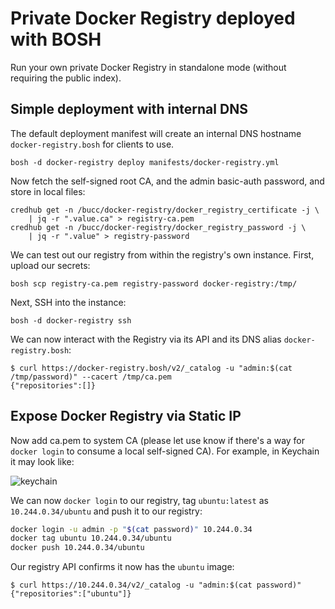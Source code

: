 # Private Docker Registry deployed with BOSH

Run your own private Docker Registry in standalone mode (without requiring the public index).

## Simple deployment with internal DNS

The default deployment manifest will create an internal DNS hostname `docker-registry.bosh` for clients to use.

```plain
bosh -d docker-registry deploy manifests/docker-registry.yml
```

Now fetch the self-signed root CA, and the admin basic-auth password, and store in local files:

```plain
credhub get -n /bucc/docker-registry/docker_registry_certificate -j \
    | jq -r ".value.ca" > registry-ca.pem
credhub get -n /bucc/docker-registry/docker_registry_password -j \
    | jq -r ".value" > registry-password
```

We can test out our registry from within the registry's own instance. First, upload our secrets:

```plain
bosh scp registry-ca.pem registry-password docker-registry:/tmp/
```

Next, SSH into the instance:

```plain
bosh -d docker-registry ssh
```

We can now interact with the Registry via its API and its DNS alias `docker-registry.bosh`:

```plain
$ curl https://docker-registry.bosh/v2/_catalog -u "admin:$(cat /tmp/password)" --cacert /tmp/ca.pem
{"repositories":[]}
```

## Expose Docker Registry via Static IP

Now add ca.pem to system CA (please let use know if there's a way for `docker login` to consume a local self-signed CA). For example, in Keychain it may look like:

![keychain](https://p198.p4.n0.cdn.getcloudapp.com/items/p9u5lR81/docker-registry-ca-keychain.png?v=0a5b64b4ab0ebf3538ad61d35d45557f)

We can now `docker login` to our registry, tag `ubuntu:latest` as `10.244.0.34/ubuntu` and push it to our registry:

```bash
docker login -u admin -p "$(cat password)" 10.244.0.34
docker tag ubuntu 10.244.0.34/ubuntu
docker push 10.244.0.34/ubuntu
```

Our registry API confirms it now has the `ubuntu` image:

```plain
$ curl https://10.244.0.34/v2/_catalog -u "admin:$(cat password)"
{"repositories":["ubuntu"]}
```
